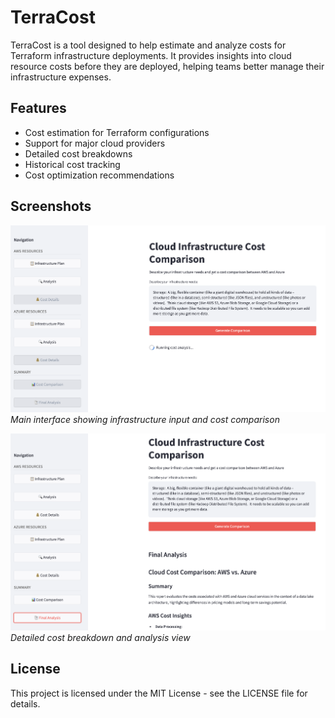 # TerraCost

TerraCost is a tool designed to help estimate and analyze costs for Terraform infrastructure deployments. It provides insights into cloud resource costs before they are deployed, helping teams better manage their infrastructure expenses.

## Features

- Cost estimation for Terraform configurations
- Support for major cloud providers
- Detailed cost breakdowns
- Historical cost tracking
- Cost optimization recommendations

## Screenshots

![Main Interface](capture1.png)
*Main interface showing infrastructure input and cost comparison*

![Cost Analysis](capture2.png)
*Detailed cost breakdown and analysis view*


## License

This project is licensed under the MIT License - see the LICENSE file for details. 